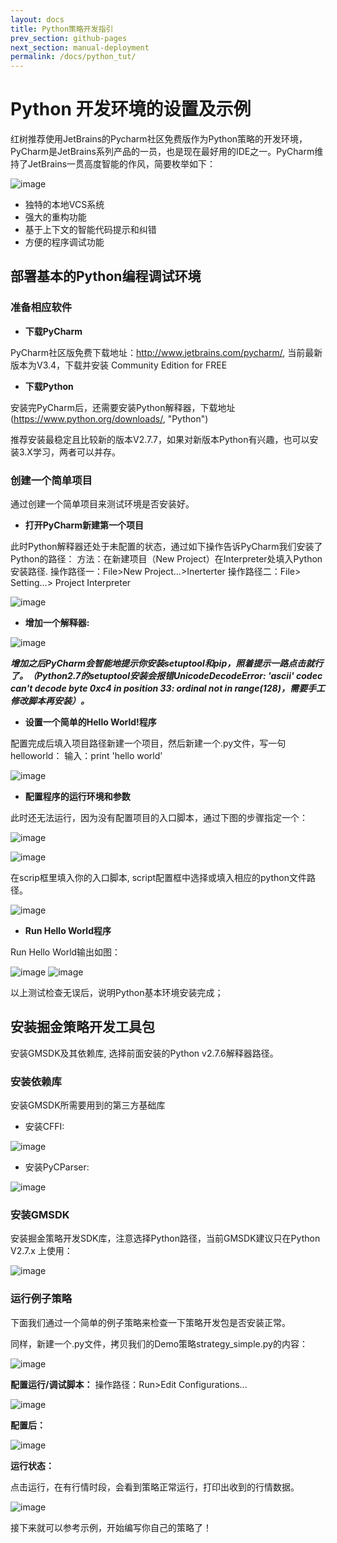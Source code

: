 ```yaml
---
layout: docs
title: Python策略开发指引  
prev_section: github-pages
next_section: manual-deployment
permalink: /docs/python_tut/
---
```


Python 开发环境的设置及示例
=============

红树推荐使用JetBrains的Pycharm社区免费版作为Python策略的开发环境，PyCharm是JetBrains系列产品的一员，也是现在最好用的IDE之一。PyCharm维持了JetBrains一贯高度智能的作风，简要枚举如下：

![image]({{site.baseurl}}/images/docs/python/tut/pycharm.jpg)

* 独特的本地VCS系统
* 强大的重构功能
* 基于上下文的智能代码提示和纠错
* 方便的程序调试功能

## 部署基本的Python编程调试环境

### 准备相应软件
* **下载PyCharm**
 
PyCharm社区版免费下载地址：http://www.jetbrains.com/pycharm/, 当前最新版本为V3.4，下载并安装 Community Edition for FREE

* **下载Python**

安装完PyCharm后，还需要安装Python解释器，下载地址(https://www.python.org/downloads/, "Python")

推荐安装最稳定且比较新的版本V2.7.7，如果对新版本Python有兴趣，也可以安装3.X学习，两者可以并存。

### 创建一个简单项目

通过创建一个简单项目来测试环境是否安装好。

* **打开PyCharm新建第一个项目**

此时Python解释器还处于未配置的状态，通过如下操作告诉PyCharm我们安装了Python的路径：
方法：在新建项目（New Project）在Interpreter处填入Python安装路径.
操作路径一：File>New Project...>Inerterter
操作路径二：File> Setting...> Project Interpreter

![image]({{site.baseurl}}/images/docs/python/tut/newproject.png)

* **增加一个解释器:**

![image]({{site.baseurl}}/images/docs/python/tut/pythoninterpreter.png)


***增加之后PyCharm会智能地提示你安装setuptool和pip，照着提示一路点击就行了。（Python2.7的setuptool安装会报错UnicodeDecodeError: 'ascii' codec can't decode byte 0xc4 in position 33: ordinal not in range(128)，需要手工修改脚本再安装）。***

* **设置一个简单的Hello World!程序**

配置完成后填入项目路径新建一个项目，然后新建一个.py文件，写一句helloworld：
输入：print 'hello world'

![image]({{site.baseurl}}/images/docs/python/tut/helloworld.png)


* **配置程序的运行环境和参数**

此时还无法运行，因为没有配置项目的入口脚本，通过下图的步骤指定一个：

![image]({{site.baseurl}}/images/docs/python/tut/config_run.png)


![image]({{site.baseurl}}/images/docs/python/tut/config_run1.png)


在scrip框里填入你的入口脚本, script配置框中选择或填入相应的python文件路径。

![image]({{site.baseurl}}/images/docs/python/tut/config_runn.png)

* **Run Hello World程序**

Run Hello World输出如图：

![image]({{site.baseurl}}/images/docs/python/tut/config_run3.png)
![image]({{site.baseurl}}/images/docs/python/tut/hello_output.png)

以上测试检查无误后，说明Python基本环境安装完成；

## 安装掘金策略开发工具包

安装GMSDK及其依赖库, 选择前面安装的Python v2.7.6解释器路径。

### 安装依赖库

安装GMSDK所需要用到的第三方基础库

* 安装CFFI:

![image]({{site.baseurl}}/images/docs/python/tut/gmsdk_install_cffi.png) 

* 安装PyCParser:

![image]({{site.baseurl}}/images/docs/python/tut/gmsdk_install_cparser.png) 

### 安装GMSDK

安装掘金策略开发SDK库，注意选择Python路径，当前GMSDK建议只在Python V2.7.x 上使用：

![image]({{site.baseurl}}/images/docs/python/tut/gmsdk_install_gmsdk.png) 


### 运行例子策略

下面我们通过一个简单的例子策略来检查一下策略开发包是否安装正常。

同样，新建一个.py文件，拷贝我们的Demo策略strategy_simple.py的内容：

![image]({{site.baseurl}}/images/docs/python/tut/strategy_demo.png)

**配置运行/调试脚本：**
操作路径：Run>Edit Configurations...

![image]({{site.baseurl}}/images/docs/python/tut/strategy_run.png)

**配置后：**

![image]({{site.baseurl}}/images/docs/python/tut/strategy_run1.png)

**运行状态：**

点击运行，在有行情时段，会看到策略正常运行，打印出收到的行情数据。

![image]({{site.baseurl}}/images/docs/python/tut/result.png)


接下来就可以参考示例，开始编写你自己的策略了！

